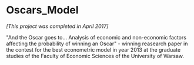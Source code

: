 # Oscars_Model

*[This project was completed in April 2017]*

"And the Oscar goes to... Analysis of economic and non-economic factors affecting the probability of winning an Oscar" - winning reasearch paper in the contest for the best econometric model in year 2013 at the graduate studies of the Faculty of Economic Sciences of the University of Warsaw.
